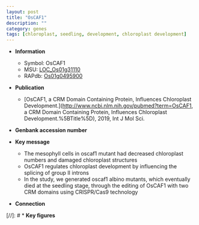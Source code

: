 ```yaml
---
layout: post
title: "OsCAF1"
description: ""
category: genes
tags: [chloroplast, seedling, development, chloroplast development]
---
```


* **Information**  
    + Symbol: OsCAF1  
    + MSU: [LOC_Os01g31110](http://rice.plantbiology.msu.edu/cgi-bin/ORF_infopage.cgi?orf=LOC_Os01g31110)  
    + RAPdb: [Os01g0495900](http://rapdb.dna.affrc.go.jp/viewer/gbrowse_details/irgsp1?name=Os01g0495900)  

* **Publication**  
    + [OsCAF1, a CRM Domain Containing Protein, Influences Chloroplast Development.](http://www.ncbi.nlm.nih.gov/pubmed?term=OsCAF1, a CRM Domain Containing Protein, Influences Chloroplast Development.%5BTitle%5D), 2019, Int J Mol Sci.

* **Genbank accession number**  

* **Key message**  
    + The mesophyll cells in oscaf1 mutant had decreased chloroplast numbers and damaged chloroplast structures
    + OsCAF1 regulates chloroplast development by influencing the splicing of group II introns
    + In the study, we generated oscaf1 albino mutants, which eventually died at the seedling stage, through the editing of OsCAF1 with two CRM domains using CRISPR/Cas9 technology

* **Connection**  

[//]: # * **Key figures**  


